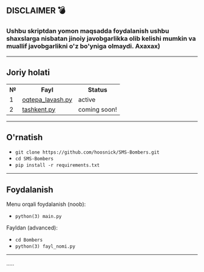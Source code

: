 ## DISCLAIMER 💣

### Ushbu skriptdan yomon maqsadda foydalanish ushbu shaxslarga nisbatan jinoiy javobgarlikka olib kelishi mumkin va muallif javobgarlikni o'z bo'yniga olmaydi. Axaxax)
***
## Joriy holati
<table>
  <tr>
    <th>№</th>
    <th>Fayl</th>
    <th>Status</th>
  </tr>
  <tr>
    <td>1</td>
    <td><a href='https://github.com/hoosnick/SMS-Bombers/blob/main/Bombers/oqtepa_lavash.py'>oqtepa_lavash.py</a></td>
    <td>active</td>
  </tr>
  <tr>
    <td>2</td>
    <td><a href='https://github.com/hoosnick/SMS-Bombers/blob/main/Bombers/tashkent.py'>tashkent.py</a></td>
    <td>coming soon!</td>
  </tr>
</table>

***
## O'rnatish
- `git clone https://github.com/hoosnick/SMS-Bombers.git`
- `cd SMS-Bombers`
- `pip install -r requirements.txt`
***
## Foydalanish
Menu orqali foydalanish (noob):
- `python(3) main.py`

Fayldan (advanced):
- `cd Bombers`
- `python(3) fayl_nomi.py`
***
.....